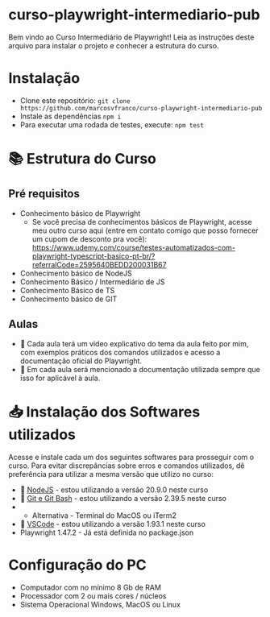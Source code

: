 # curso-playwright-intermediario-pub

Bem vindo ao Curso Intermediário de Playwright! Leia as instruções deste arquivo para instalar o projeto e conhecer a estrutura do curso.

# Instalação

-   Clone este repositório:
    `git clone https://github.com/marcosvfranco/curso-playwright-intermediario-pub`
-   Instale as dependências
    `npm i`
-   Para executar uma rodada de testes, execute:
    `npm test`

# 📚 Estrutura do Curso

## Pré requisitos

-   Conhecimento básico de Playwright
    -   Se você precisa de conhecimentos básicos de Playwright, acesse meu outro curso aqui (entre em contato comigo que posso fornecer um cupom de desconto pra você):
        https://www.udemy.com/course/testes-automatizados-com-playwright-typescript-basico-pt-br/?referralCode=2595640BEDD200031B67
-   Conhecimento básico de NodeJS
-   Conhecimento Básico / Intermediário de JS
-   Conhecimento Básico de TS
-   Conhecimento básico de GIT

## Aulas

-   🎥 Cada aula terá um video explicativo do tema da aula feito por mim, com exemplos práticos dos comandos utilizados e acesso a documentação oficial do Playwright.
-   📖 Em cada aula será mencionado a documentação utilizada sempre que isso for aplicável à aula.

# 📥 Instalação dos Softwares utilizados

Acesse e instale cada um dos seguintes softwares para prosseguir com o curso.
Para evitar discrepâncias sobre erros e comandos utilizados, dê preferência para utilizar a mesma versão que utilizo no curso:

-   🔗 [NodeJS](https://nodejs.org/en/download) - estou utilizando a versão 20.9.0 neste curso
-   🔗 [Git e Git Bash](https://git-scm.com/downloads) - estou utilizando a versão 2.39.5 neste curso
-   -   Alternativa - Terminal do MacOS ou iTerm2
-   🔗 [VSCode](https://code.visualstudio.com/) - estou utilizando a versão 1.93.1 neste curso
-   Playwright 1.47.2 - Já está definida no package.json

# Configuração do PC

-   Computador com no mínimo 8 Gb de RAM
-   Processador com 2 ou mais cores / núcleos
-   Sistema Operacional Windows, MacOS ou Linux
